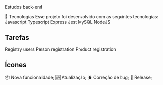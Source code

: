 Estudos back-end

🧪 Tecnologias Esse projeto foi desenvolvido com as seguintes tecnologias:
Javascript
Typescript
Express
Jest
MySQL
NodeJS

## Tarefas
Registry users
Person registration
Product registration

## Ícones
📦 Nova funcionalidade;
🆙 Atualização;
🪲 Correção de bug;
🏁 Release;
